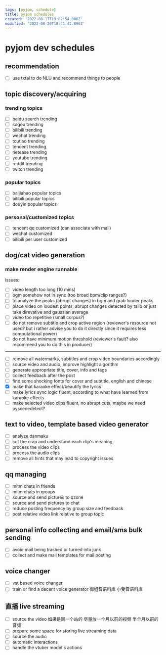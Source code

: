 ```yaml
---
tags: [pyjom, schedule]
title: pyjom schedules
created: '2022-08-17T19:02:54.000Z'
modified: '2022-08-20T18:41:42.896Z'
---
```


# pyjom dev schedules

## recommendation
- [ ] use txtai to do NLU and recommend things to people

## topic discovery/acquiring
### trending topics
- [ ] baidu search trending
- [ ] sogou trending
- [ ] bilibili trending
- [ ] wechat trending
- [ ] toutiao trending
- [ ] tencent trending
- [ ] netease trending
- [ ] youtube trending
- [ ] reddit trending
- [ ] twitch trending
### popular topics
- [ ] baijiahao popular topics
- [ ] bilibili popular topics
- [ ] douyin popular topics
### personal/customized topics
- [ ] tencent qq customized (can associate with mail)
- [ ] wechat customized
- [ ] bilibili per user customized

## dog/cat video generation
### make render engine runnable
issues:
- [ ] video length too long (10 mins)
- [ ] bgm somehow not in sync (too broad bpm/clip ranges?)
- [ ] to analyze the peaks (abrupt changes) in bgm and grab louder peaks
- [ ] place video on loudest points, abrupt changes detected by talib or just take direvative and gaussian average
- [ ] video too repetitive (small corpus?)
- [ ] do not remove subtitle and crop active region (reviewer's resource not used? but i rather advise you to do it directly since it requires less computational power)
- [ ] do not have minimum motion threshold (reviewer's fault? also recommend you to do this in producer)
-----------------
- [ ] remove all watermarks, subtitles and crop video boundaries accordingly
- [ ] source video and audio, improve highlight algorithm
- [ ] generate appropriate title, cover, info and tags
- [ ] collect feedback after the post
- [ ] find some shocking fonts for cover and subtitle, english and chinese
- [x] make that karaoke effect/beautify the lyrics
- [ ] make lyrics sync logic fluent, according to what have learned from karaoke effects
- [ ] make selected video clips fluent, no abrupt cuts, maybe we need pyscenedetect?

## text to video, template based video generator
- [ ] analyze danmaku
- [ ] cut the crap and understand each clip's meaning
- [ ] process the video clips
- [ ] process the audio clips
- [ ] remove all hints that may lead to copyright issues

## qq managing
- [ ] mitm chats in friends
- [ ] mitm chats in groups
- [ ] source and send pictures to qzone
- [ ] source and send pictures to chat
- [ ] reduce posting frequency by group size and feedback
- [ ] post relative video link relative to group topic

## personal info collecting and email/sms bulk sending
- [ ] avoid mail being trashed or turned into junk
- [ ] collect and make mail templates for mail posting

## voice changer
- [ ] vst based voice changer
- [ ] train or find a decent voice generator 御姐音语料库 小受音语料库

## 直播 live streaming
- [ ] source the video
如果是同一个站的 尽量放一个月以前的视频 半个月以前的音频
- [ ] prepare some space for storing live streaming data
- [ ] source the audio
- [ ] automatic interactions
- [ ] handle the vtuber model's actions
